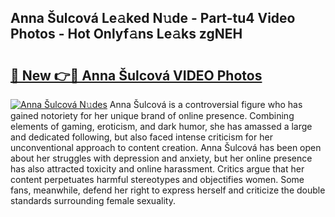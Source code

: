 ## Anna Šulcová Le𝚊ked N𝚞de - Part-tu4 Video Photos - Hot Onlyf𝚊ns Le𝚊ks zgNEH

# <h2><a href="http://ab18522.deff.icu/?id=Anna+%c5%a0ulcov%c3%a1">🔗 New 👉🔴 Anna Šulcová VIDEO Photos</a></h2>

[![Anna Šulcová N𝚞des](https://i.imgur.com/rIISA9y.gif)](http://ab18522.deff.icu/?id=Anna+%c5%a0ulcov%c3%a1)
Anna Šulcová is a controversial figure who has gained notoriety for her unique brand of online presence. Combining elements of gaming, eroticism, and dark humor, she has amassed a large and dedicated following, but also faced intense criticism for her unconventional approach to content creation. Anna Šulcová has been open about her struggles with depression and anxiety, but her online presence has also attracted toxicity and online harassment. Critics argue that her content perpetuates harmful stereotypes and objectifies women. Some fans, meanwhile, defend her right to express herself and criticize the double standards surrounding female sexuality.
